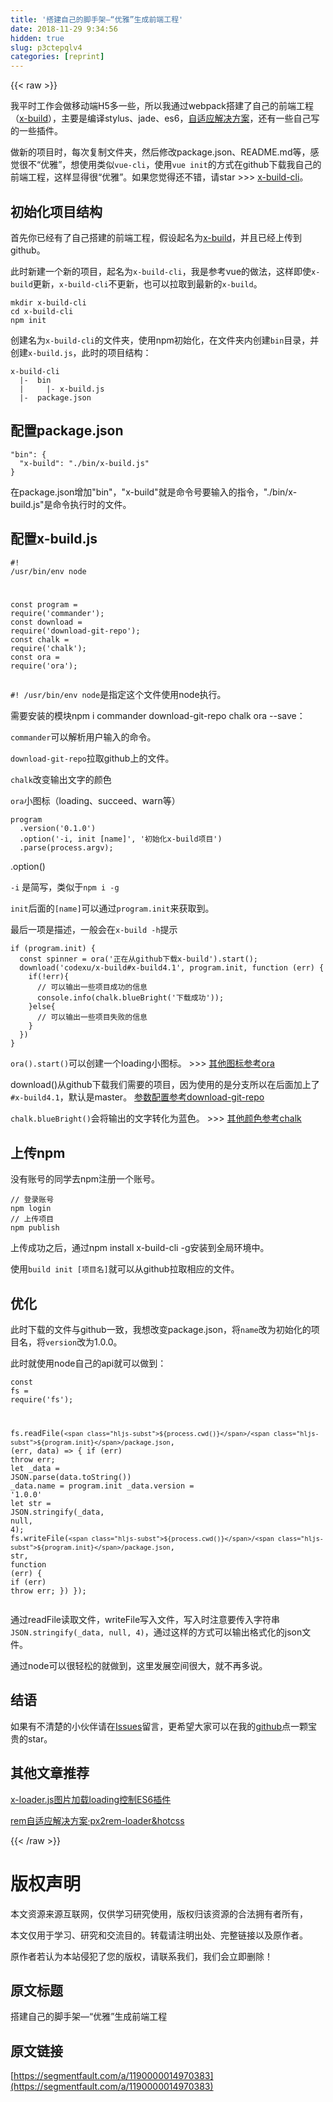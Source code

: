 ```yaml
---
title: '搭建自己的脚手架—“优雅”生成前端工程' 
date: 2018-11-29 9:34:56
hidden: true
slug: p3ctepqlv4
categories: [reprint]
---
```


{{< raw >}}

                    
<p>我平时工作会做移动端H5多一些，所以我通过webpack搭建了自己的前端工程（<a href="https://github.com/codexu/x-build" rel="nofollow noreferrer" target="_blank">x-build</a>），主要是编译stylus、jade、es6，<a href="https://github.com/codexu/Issues/issues/11" rel="nofollow noreferrer" target="_blank">自适应解决方案</a>，还有一些自己写的一些插件。</p>
<p>做新的项目时，每次复制文件夹，然后修改package.json、README.md等，感觉很不“优雅”，想使用类似<code>vue-cli</code>，使用<code>vue init</code>的方式在github下载我自己的前端工程，这样显得很“优雅”。如果您觉得还不错，请star &gt;&gt;&gt;  <a href="https://github.com/codexu/x-build-cli" rel="nofollow noreferrer" target="_blank">x-build-cli</a>。</p>
<h2 id="articleHeader0">初始化项目结构</h2>
<p>首先你已经有了自己搭建的前端工程，假设起名为<a href="https://github.com/codexu/x-build" rel="nofollow noreferrer" target="_blank">x-build</a>，并且已经上传到github。</p>
<p>此时新建一个新的项目，起名为<code>x-build-cli</code>，我是参考vue的做法，这样即使<code>x-build</code>更新，<code>x-build-cli</code>不更新，也可以拉取到最新的<code>x-build</code>。</p>
<div class="widget-codetool" style="display:none;">
      <div class="widget-codetool--inner">
      <span class="selectCode code-tool" data-toggle="tooltip" data-placement="top" title="" data-original-title="全选"></span>
      <span type="button" class="copyCode code-tool" data-toggle="tooltip" data-placement="top" data-clipboard-text="mkdir x-build-cli
cd x-build-cli
npm init" title="" data-original-title="复制"></span>
      <span type="button" class="saveToNote code-tool" data-toggle="tooltip" data-placement="top" title="" data-original-title="放进笔记"></span>
      </div>
      </div><pre class="hljs stata"><code><span class="hljs-keyword">mkdir</span> x-build-<span class="hljs-keyword">cli</span>
<span class="hljs-keyword">cd</span> x-build-<span class="hljs-keyword">cli</span>
npm init</code></pre>
<p>创建名为<code>x-build-cli</code>的文件夹，使用npm初始化，在文件夹内创建<code>bin</code>目录，并创建<code>x-build.js</code>，此时的项目结构：</p>
<div class="widget-codetool" style="display:none;">
      <div class="widget-codetool--inner">
      <span class="selectCode code-tool" data-toggle="tooltip" data-placement="top" title="" data-original-title="全选"></span>
      <span type="button" class="copyCode code-tool" data-toggle="tooltip" data-placement="top" data-clipboard-text="x-build-cli
  |-  bin
  |     |- x-build.js
  |-  package.json" title="" data-original-title="复制"></span>
      <span type="button" class="saveToNote code-tool" data-toggle="tooltip" data-placement="top" title="" data-original-title="放进笔记"></span>
      </div>
      </div><pre class="hljs gherkin"><code>x-build-cli
  |<span class="hljs-string">-  bin
  </span>|<span class="hljs-string">     </span>|<span class="hljs-string">- x-build.js
  </span>|<span class="hljs-string">-  package.json</span></code></pre>
<h2 id="articleHeader1">配置package.json</h2>
<div class="widget-codetool" style="display:none;">
      <div class="widget-codetool--inner">
      <span class="selectCode code-tool" data-toggle="tooltip" data-placement="top" title="" data-original-title="全选"></span>
      <span type="button" class="copyCode code-tool" data-toggle="tooltip" data-placement="top" data-clipboard-text="&quot;bin&quot;: {
  &quot;x-build&quot;: &quot;./bin/x-build.js&quot;
}" title="" data-original-title="复制"></span>
      <span type="button" class="saveToNote code-tool" data-toggle="tooltip" data-placement="top" title="" data-original-title="放进笔记"></span>
      </div>
      </div><pre class="json hljs"><code class="json"><span class="hljs-string">"bin"</span>: {
  <span class="hljs-attr">"x-build"</span>: <span class="hljs-string">"./bin/x-build.js"</span>
}</code></pre>
<p>在package.json增加"bin"，"x-build"就是命令号要输入的指令，"./bin/x-build.js"是命令执行时的文件。</p>
<h2 id="articleHeader2">配置x-build.js</h2>
<div class="widget-codetool" style="display:none;">
      <div class="widget-codetool--inner">
      <span class="selectCode code-tool" data-toggle="tooltip" data-placement="top" title="" data-original-title="全选"></span>
      <span type="button" class="copyCode code-tool" data-toggle="tooltip" data-placement="top" data-clipboard-text="#! /usr/bin/env node

const program = require('commander');
const download = require('download-git-repo');
const chalk = require('chalk');
const ora = require('ora');" title="" data-original-title="复制"></span>
      <span type="button" class="saveToNote code-tool" data-toggle="tooltip" data-placement="top" title="" data-original-title="放进笔记"></span>
      </div>
      </div><pre class="javascript hljs"><code class="javascript"><span class="hljs-meta">#! /usr/bin/env node</span>

<span class="hljs-keyword">const</span> program = <span class="hljs-built_in">require</span>(<span class="hljs-string">'commander'</span>);
<span class="hljs-keyword">const</span> download = <span class="hljs-built_in">require</span>(<span class="hljs-string">'download-git-repo'</span>);
<span class="hljs-keyword">const</span> chalk = <span class="hljs-built_in">require</span>(<span class="hljs-string">'chalk'</span>);
<span class="hljs-keyword">const</span> ora = <span class="hljs-built_in">require</span>(<span class="hljs-string">'ora'</span>);</code></pre>
<p><code>#! /usr/bin/env node</code>是指定这个文件使用node执行。</p>
<p>需要安装的模块npm i commander download-git-repo chalk ora --save：</p>
<p><code>commander</code>可以解析用户输入的命令。</p>
<p><code>download-git-repo</code>拉取github上的文件。</p>
<p><code>chalk</code>改变输出文字的颜色</p>
<p><code>ora</code>小图标（loading、succeed、warn等）</p>
<div class="widget-codetool" style="display:none;">
      <div class="widget-codetool--inner">
      <span class="selectCode code-tool" data-toggle="tooltip" data-placement="top" title="" data-original-title="全选"></span>
      <span type="button" class="copyCode code-tool" data-toggle="tooltip" data-placement="top" data-clipboard-text="program
  .version('0.1.0')
  .option('-i, init [name]', '初始化x-build项目')
  .parse(process.argv);" title="" data-original-title="复制"></span>
      <span type="button" class="saveToNote code-tool" data-toggle="tooltip" data-placement="top" title="" data-original-title="放进笔记"></span>
      </div>
      </div><pre class="javascript hljs"><code class="javascript">program
  .version(<span class="hljs-string">'0.1.0'</span>)
  .option(<span class="hljs-string">'-i, init [name]'</span>, <span class="hljs-string">'初始化x-build项目'</span>)
  .parse(process.argv);</code></pre>
<p>.option()</p>
<p><code>-i</code> 是简写，类似于<code>npm i -g</code></p>
<p><code>init</code>后面的<code>[name]</code>可以通过<code>program.init</code>来获取到。</p>
<p>最后一项是描述，一般会在<code>x-build -h</code>提示</p>
<div class="widget-codetool" style="display:none;">
      <div class="widget-codetool--inner">
      <span class="selectCode code-tool" data-toggle="tooltip" data-placement="top" title="" data-original-title="全选"></span>
      <span type="button" class="copyCode code-tool" data-toggle="tooltip" data-placement="top" data-clipboard-text="if (program.init) {
  const spinner = ora('正在从github下载x-build').start();
  download('codexu/x-build#x-build4.1', program.init, function (err) {
    if(!err){
      // 可以输出一些项目成功的信息
      console.info(chalk.blueBright('下载成功'));
    }else{
      // 可以输出一些项目失败的信息
    }
  })
}" title="" data-original-title="复制"></span>
      <span type="button" class="saveToNote code-tool" data-toggle="tooltip" data-placement="top" title="" data-original-title="放进笔记"></span>
      </div>
      </div><pre class="javascript hljs"><code class="javascript"><span class="hljs-keyword">if</span> (program.init) {
  <span class="hljs-keyword">const</span> spinner = ora(<span class="hljs-string">'正在从github下载x-build'</span>).start();
  download(<span class="hljs-string">'codexu/x-build#x-build4.1'</span>, program.init, <span class="hljs-function"><span class="hljs-keyword">function</span> (<span class="hljs-params">err</span>) </span>{
    <span class="hljs-keyword">if</span>(!err){
      <span class="hljs-comment">// 可以输出一些项目成功的信息</span>
      <span class="hljs-built_in">console</span>.info(chalk.blueBright(<span class="hljs-string">'下载成功'</span>));
    }<span class="hljs-keyword">else</span>{
      <span class="hljs-comment">// 可以输出一些项目失败的信息</span>
    }
  })
}</code></pre>
<p><code>ora().start()</code>可以创建一个loading小图标。 &gt;&gt;&gt; <a href="https://www.npmjs.com/package/ora" rel="nofollow noreferrer" target="_blank">其他图标参考ora</a></p>
<p>download()从github下载我们需要的项目，因为使用的是分支所以在后面加上了<code>#x-build4.1</code>，默认是master。 <a href="https://www.npmjs.com/package/download-git-repo" rel="nofollow noreferrer" target="_blank">参数配置参考download-git-repo</a></p>
<p><code>chalk.blueBright()</code>会将输出的文字转化为蓝色。 &gt;&gt;&gt; <a href="https://www.npmjs.com/package/chalk" rel="nofollow noreferrer" target="_blank">其他颜色参考chalk</a></p>
<h2 id="articleHeader3">上传npm</h2>
<p>没有账号的同学去npm注册一个账号。</p>
<div class="widget-codetool" style="display:none;">
      <div class="widget-codetool--inner">
      <span class="selectCode code-tool" data-toggle="tooltip" data-placement="top" title="" data-original-title="全选"></span>
      <span type="button" class="copyCode code-tool" data-toggle="tooltip" data-placement="top" data-clipboard-text="// 登录账号
npm login
// 上传项目
npm publish" title="" data-original-title="复制"></span>
      <span type="button" class="saveToNote code-tool" data-toggle="tooltip" data-placement="top" title="" data-original-title="放进笔记"></span>
      </div>
      </div><pre class="hljs 1c"><code><span class="hljs-comment">// 登录账号</span>
npm login
<span class="hljs-comment">// 上传项目</span>
npm publish</code></pre>
<p>上传成功之后，通过npm install x-build-cli -g安装到全局环境中。</p>
<p>使用<code>build init [项目名]</code>就可以从github拉取相应的文件。</p>
<h2 id="articleHeader4">优化</h2>
<p>此时下载的文件与github一致，我想改变package.json，将<code>name</code>改为初始化的项目名，将<code>version</code>改为1.0.0。</p>
<p>此时就使用node自己的api就可以做到：</p>
<div class="widget-codetool" style="display:none;">
      <div class="widget-codetool--inner">
      <span class="selectCode code-tool" data-toggle="tooltip" data-placement="top" title="" data-original-title="全选"></span>
      <span type="button" class="copyCode code-tool" data-toggle="tooltip" data-placement="top" data-clipboard-text="const fs = require('fs');

fs.readFile(`${process.cwd()}/${program.init}/package.json`, (err, data) => {
  if (err) throw err;
  let _data = JSON.parse(data.toString())
  _data.name = program.init
  _data.version = '1.0.0'
  let str = JSON.stringify(_data, null, 4);
  fs.writeFile(`${process.cwd()}/${program.init}/package.json`, str, function (err) {
    if (err) throw err;
  })
});" title="" data-original-title="复制"></span>
      <span type="button" class="saveToNote code-tool" data-toggle="tooltip" data-placement="top" title="" data-original-title="放进笔记"></span>
      </div>
      </div><pre class="javascript hljs"><code class="Javascript"><span class="hljs-keyword">const</span> fs = <span class="hljs-built_in">require</span>(<span class="hljs-string">'fs'</span>);

fs.readFile(<span class="hljs-string">`<span class="hljs-subst">${process.cwd()}</span>/<span class="hljs-subst">${program.init}</span>/package.json`</span>, (err, data) =&gt; {
  <span class="hljs-keyword">if</span> (err) <span class="hljs-keyword">throw</span> err;
  <span class="hljs-keyword">let</span> _data = <span class="hljs-built_in">JSON</span>.parse(data.toString())
  _data.name = program.init
  _data.version = <span class="hljs-string">'1.0.0'</span>
  <span class="hljs-keyword">let</span> str = <span class="hljs-built_in">JSON</span>.stringify(_data, <span class="hljs-literal">null</span>, <span class="hljs-number">4</span>);
  fs.writeFile(<span class="hljs-string">`<span class="hljs-subst">${process.cwd()}</span>/<span class="hljs-subst">${program.init}</span>/package.json`</span>, str, <span class="hljs-function"><span class="hljs-keyword">function</span> (<span class="hljs-params">err</span>) </span>{
    <span class="hljs-keyword">if</span> (err) <span class="hljs-keyword">throw</span> err;
  })
});</code></pre>
<p>通过readFile读取文件，writeFile写入文件，写入时注意要传入字符串<code>JSON.stringify(_data, null, 4)</code>，通过这样的方式可以输出格式化的json文件。</p>
<p>通过node可以很轻松的就做到，这里发展空间很大，就不再多说。</p>
<h2 id="articleHeader5">结语</h2>
<p>如果有不清楚的小伙伴请在<a href="https://github.com/codexu/x-build-cli/issues" rel="nofollow noreferrer" target="_blank">Issues</a>留言，更希望大家可以在我的<a href="https://github.com/codexu" rel="nofollow noreferrer" target="_blank">github</a>点一颗宝贵的star。</p>
<h2 id="articleHeader6">其他文章推荐</h2>
<p><a href="https://juejin.im/post/5af01b726fb9a07abc29d6c2" rel="nofollow noreferrer" target="_blank">x-loader.js图片加载loading控制ES6插件</a></p>
<p><a href="https://juejin.im/post/5ad9a694f265da0b7a203f9b" rel="nofollow noreferrer" target="_blank">rem自适应解决方案·px2rem-loader&amp;hotcss</a></p>

                
{{< /raw >}}

# 版权声明
本文资源来源互联网，仅供学习研究使用，版权归该资源的合法拥有者所有，

本文仅用于学习、研究和交流目的。转载请注明出处、完整链接以及原作者。

原作者若认为本站侵犯了您的版权，请联系我们，我们会立即删除！

## 原文标题
搭建自己的脚手架—“优雅”生成前端工程

## 原文链接
[https://segmentfault.com/a/1190000014970383](https://segmentfault.com/a/1190000014970383)

